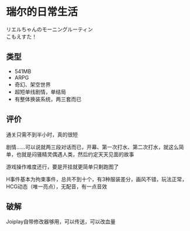 # 瑞尔的日常生活
リエルちゃんのモーニングルーティン  
こもえすた！

## 类型
- 541MB
- ARPG
- 奇幻、架空世界
- 超短单线剧情，单结局
- 有整体换装系统，两三套而已

## 评价
通关只需不到半小时，真的很短

剧情……可以说就两三段对话而已，开幕、第一次打水、第二次打水，就这么简单，也就是闷骚精灵偶遇人类，然后约定天天见面的故事

游戏操作难度还行，要是开挂就更简单只剩跑图了

H事件基本为拘束事件，总共不到十个，有3种服装差分，画风不错，玩法正常，HCG动态（唯一亮点），无配音，有一点音效

## 破解
Joiplay自带修改器够用，可以传送，可以改血量